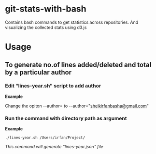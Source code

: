 # git-stats-with-bash
Contains bash commands to get statistics across repositories. And visualizing the collected stats using d3.js

# Usage

## To generate no.of lines added/deleted and total by a particular author

### Edit "lines-year.sh" script to add author

**Example**

 Change the opiton --author=<author-name> to --author="sheikirfanbasha@gmail.com"

### Run the command with directory path as argument

**Example**

 ```
 ./lines-year.sh /Users/irfan/Project/
 ```

 *This command will generate "lines-year.json" file*
